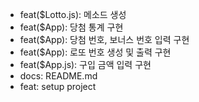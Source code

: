 - feat($Lotto.js): 메소드 생성
- feat($App): 당첨 통계 구현
- feat($App): 당첨 번호, 보너스 번호 입력 구현
- feat($App): 로또 번호 생성 및 출력 구현
- feat($App.js): 구입 금액 입력 구현
- docs: README.md
- feat: setup project
